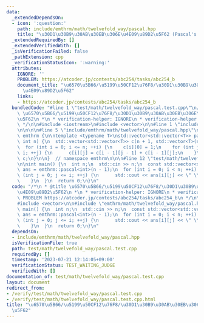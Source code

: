 ```yaml
---
data:
  _extendedDependsOn:
  - icon: ':question:'
    path: include/emthrm/math/twelvefold_way/pascal.hpp
    title: "\u30D1\u30B9\u30AB\u30EB\u306E\u4E09\u89D2\u5F62 (Pascal's triangle)"
  _extendedRequiredBy: []
  _extendedVerifiedWith: []
  _isVerificationFailed: false
  _pathExtension: cpp
  _verificationStatusIcon: ':warning:'
  attributes:
    IGNORE: ''
    PROBLEM: https://atcoder.jp/contests/abc254/tasks/abc254_b
    document_title: "\u6570\u5B66/\u5199\u50CF12\u76F8/\u30D1\u30B9\u30AB\u30EB\u306E\
      \u4E09\u89D2\u5F62"
    links:
    - https://atcoder.jp/contests/abc254/tasks/abc254_b
  bundledCode: "#line 1 \"test/math/twelvefold_way/pascal.test.cpp\"\n/*\n * @title\
    \ \u6570\u5B66/\u5199\u50CF12\u76F8/\u30D1\u30B9\u30AB\u30EB\u306E\u4E09\u89D2\
    \u5F62\n *\n * verification-helper: IGNORE\n * verification-helper: PROBLEM https://atcoder.jp/contests/abc254/tasks/abc254_b\n\
    \ */\n\n#include <iostream>\n#include <vector>\n\n#line 1 \"include/emthrm/math/twelvefold_way/pascal.hpp\"\
    \n\n\n\n#line 5 \"include/emthrm/math/twelvefold_way/pascal.hpp\"\n\nnamespace\
    \ emthrm {\n\ntemplate <typename T>\nstd::vector<std::vector<T>> pascal(const\
    \ int n) {\n  std::vector<std::vector<T>> c(n + 1, std::vector<T>(n + 1, 0));\n\
    \  for (int i = 0; i <= n; ++i) {\n    c[i][0] = 1;\n    for (int j = 1; j <=\
    \ i; ++j) {\n      c[i][j] = c[i - 1][j - 1] + c[i - 1][j];\n    }\n  }\n  return\
    \ c;\n}\n\n}  // namespace emthrm\n\n\n#line 12 \"test/math/twelvefold_way/pascal.test.cpp\"\
    \n\nint main() {\n  int n;\n  std::cin >> n;\n  const std::vector<std::vector<int>>\
    \ ans = emthrm::pascal<int>(n - 1);\n  for (int i = 0; i < n; ++i) {\n    for\
    \ (int j = 0; j <= i; ++j) {\n      std::cout << ans[i][j] << \" \\n\"[j == i];\n\
    \    }\n  }\n  return 0;\n}\n"
  code: "/*\n * @title \u6570\u5B66/\u5199\u50CF12\u76F8/\u30D1\u30B9\u30AB\u30EB\u306E\
    \u4E09\u89D2\u5F62\n *\n * verification-helper: IGNORE\n * verification-helper:\
    \ PROBLEM https://atcoder.jp/contests/abc254/tasks/abc254_b\n */\n\n#include <iostream>\n\
    #include <vector>\n\n#include \"emthrm/math/twelvefold_way/pascal.hpp\"\n\nint\
    \ main() {\n  int n;\n  std::cin >> n;\n  const std::vector<std::vector<int>>\
    \ ans = emthrm::pascal<int>(n - 1);\n  for (int i = 0; i < n; ++i) {\n    for\
    \ (int j = 0; j <= i; ++j) {\n      std::cout << ans[i][j] << \" \\n\"[j == i];\n\
    \    }\n  }\n  return 0;\n}\n"
  dependsOn:
  - include/emthrm/math/twelvefold_way/pascal.hpp
  isVerificationFile: true
  path: test/math/twelvefold_way/pascal.test.cpp
  requiredBy: []
  timestamp: '2023-07-21 12:14:05+09:00'
  verificationStatus: TEST_WAITING_JUDGE
  verifiedWith: []
documentation_of: test/math/twelvefold_way/pascal.test.cpp
layout: document
redirect_from:
- /verify/test/math/twelvefold_way/pascal.test.cpp
- /verify/test/math/twelvefold_way/pascal.test.cpp.html
title: "\u6570\u5B66/\u5199\u50CF12\u76F8/\u30D1\u30B9\u30AB\u30EB\u306E\u4E09\u89D2\
  \u5F62"
---
```

